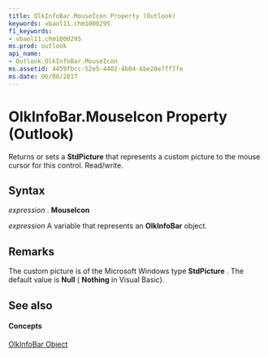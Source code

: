 ```yaml
---
title: OlkInfoBar.MouseIcon Property (Outlook)
keywords: vbaol11.chm1000295
f1_keywords:
- vbaol11.chm1000295
ms.prod: outlook
api_name:
- Outlook.OlkInfoBar.MouseIcon
ms.assetid: 4459fbcc-52e5-4402-4b04-6be28e7ff7fe
ms.date: 06/08/2017
---
```



# OlkInfoBar.MouseIcon Property (Outlook)

Returns or sets a **StdPicture** that represents a custom picture to the mouse cursor for this control. Read/write.


## Syntax

 _expression_ . **MouseIcon**

 _expression_ A variable that represents an **OlkInfoBar** object.


## Remarks

The custom picture is of the Microsoft Windows type **StdPicture** . The default value is **Null** ( **Nothing** in Visual Basic).


## See also


#### Concepts


[OlkInfoBar Object](olkinfobar-object-outlook.md)

